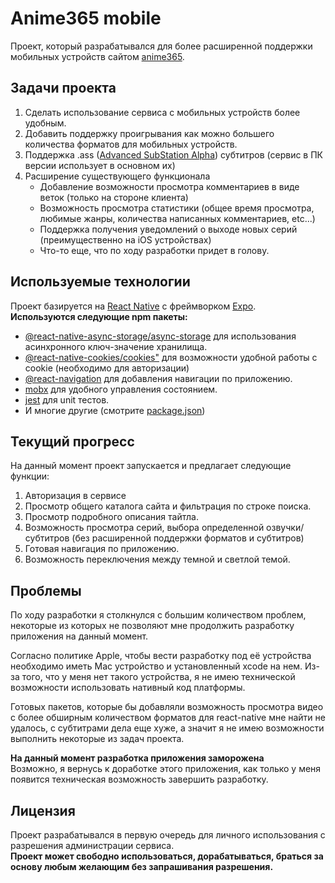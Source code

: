 # Anime365 mobile
Проект, который разрабатывался для более расширенной поддержки мобильных устройств сайтом [anime365](https://smotret-anime.com/).

## Задачи проекта

1. Сделать использование сервиса с мобильных устройств более удобным.
2. Добавить поддержку проигрывания как можно большего количества форматов для мобильных устройств.
3. Поддержка .ass ([Advanced SubStation Alpha](https://wiki.videolan.org/SubStation_Alpha)) субтитров (сервис в ПК версии использует в основном их)
4. Расширение существующего функционала
   - Добавление возможности просмотра комментариев в виде веток (только на стороне клиента)
   - Возможность просмотра статистики (общее время просмотра, любимые жанры, количества написанных комментариев, etc...)
   - Поддержка получения уведомлений о выходе новых серий (преимущественно на iOS устройствах)
   - Что-то еще, что по ходу разработки придет в голову.

## Используемые технологии

Проект базируется на [React Native](https://reactnative.dev/) с фреймворком [Expo](https://expo.dev/).
<br/>
**Используются следующие npm пакеты:**
- [@react-native-async-storage/async-storage](https://www.npmjs.com/package/@react-native-async-storage/async-storage) для использования асинхронного ключ-значение хранилища.
- [@react-native-cookies/cookies"](https://www.npmjs.com/package/@react-native-cookies/cookies) для возможности удобной работы с cookie (необходимо для авторизации)
- [@react-navigation](https://github.com/react-navigation/react-navigation) для добавления навигации по приложению.
- [mobx](https://mobx.js.org/README.html) для удобного управления состоянием.
- [jest](https://jestjs.io/) для unit тестов.
- И многие другие (смотрите [package.json](./package.json))

## Текущий прогресс
На данный момент проект запускается и предлагает следующие функции:
1. Авторизация в сервисе
2. Просмотр общего каталога сайта и фильтрация по строке поиска.
3. Просмотр подробного описания тайтла.
4. Возможность просмотра серий, выбора определенной озвучки/субтитров (без расширенной поддержки форматов и субтитров)
5. Готовая навигация по приложению.
6. Возможность переключения между темной и светлой темой.

## Проблемы
По ходу разработки я столкнулся с большим количеством проблем, некоторые из которых не позволяют мне продолжить разработку приложения на данный момент. 
<p>Согласно политике Apple, чтобы вести разработку под её устройства необходимо иметь Mac устройство и установленный xcode на нем. Из-за того, что у меня нет такого устройства, я не имею технической возможности использовать нативный код платформы.<p/>
Готовых пакетов, которые бы добавляли возможность просмотра видео с более обширным количеством форматов для react-native мне найти не удалось, с субтитрами дела еще хуже, а значит я не имею возможности выполнить некоторые из задач проекта.

**На данный момент разработка приложения заморожена** <br/>
Возможно, я вернусь к доработке этого приложения, как только у меня появится техническая возможность завершить разработку.

## Лицензия
Проект разрабатывался в первую очередь для личного использования с разрешения администрации сервиса.<br/>
**Проект может свободно использоваться, дорабатываться, браться за основу любым желающим без запрашивания разрешения.**





